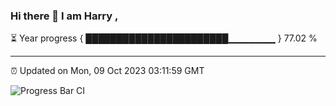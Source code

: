 ### Hi there 👋 I am Harry , 

⏳ Year progress { ███████████████████████▁▁▁▁▁▁▁ } 77.02 %

---

⏰ Updated on Mon, 09 Oct 2023 03:11:59 GMT

![Progress Bar CI](https://github.com/duykhang68/duykhang68/workflows/Progress%20Bar%20CI/badge.svg)
